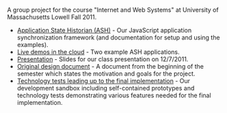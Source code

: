 A group project for the course "Internet and Web Systems" at University of Massachusetts Lowell Fall 2011.

 - [Application State Historian (ASH)](https://github.com/curran/IWSCourseProject/tree/master/ASH) - Our JavaScript application synchronization framework (and documentation for setup and using the examples).
 - [Live demos in the cloud](http://universalvisualization.org:8000/) - Two example ASH applications.
 - [Presentation](https://docs.google.com/presentation/pub?id=1SYXQqSjGpwKb2GZ8SVdP34-BK9p5tKYcNJ4Dxkch4Vw&start=false&loop=false&delayms=3000) - Slides for our class presentation on 12/7/2011.
 - [Original design document](http://curransoft.com/code/2011/09/application-state-historian/) - A document from the beginning of the semester which states the motivation and goals for the project.
 - [Technology tests leading up to the final implementation](https://github.com/curran/IWSCourseProject/tree/master/tests) - Our development sandbox including self-contained prototypes and technology tests demonstrating various features needed for the final implementation.